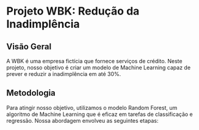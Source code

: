 # Projeto WBK: Redução da Inadimplência

## Visão Geral

A WBK é uma empresa fictícia que fornece serviços de crédito. Neste projeto, nosso objetivo é criar um modelo de Machine Learning capaz de prever e reduzir a inadimplência em até 30%.
## Metodologia

Para atingir nosso objetivo, utilizamos o modelo Random Forest, um algoritmo de Machine Learning que é eficaz em tarefas de classificação e regressão. Nossa abordagem envolveu as seguintes etapas:


